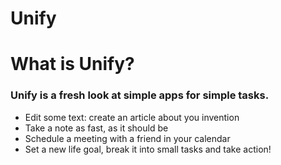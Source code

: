# Unify

# What is Unify? #
### Unify is a fresh look at simple apps for simple tasks. ###
- Edit some text: create an article about you invention
- Take a note as fast, as it should be
- Schedule a meeting with a friend in your calendar
- Set a new life goal, break it into small tasks and take action!

